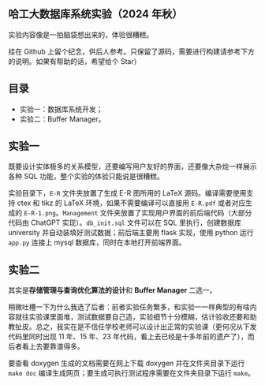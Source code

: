 ## 哈工大数据库系统实验（2024 年秋）

实验内容像是一拍脑袋想出来的，体验很糟糕。

挂在 Github 上留个纪念，供后人参考。只保留了源码，需要进行构建请参考下方的说明。如果有帮助的话，希望给个 Star）

## 目录

- 实验一：数据库系统开发；
- 实验二：Buffer Manager。

## 实验一

既要设计实体极多的关系模型，还要编写用户友好的界面，还要像大杂烩一样展示各种 SQL 功能，整个实验的体验只能说是很糟糕。

实验目录下，`E-R` 文件夹放置了生成 E-R 图所用的 LaTeX 源码。编译需要使用支持 ctex 和 tikz 的 LaTeX 环境，如果不需要编译可以直接用 `E-R.pdf` 或者对应生成的 `E-R-1.png`。`Management` 文件夹放置了实现用户界面的前后端代码（大部分代码由 ChatGPT 实现）。`db_init.sql` 文件可以在 SQL 里执行，创建数据库 university 并自动装填好测试数据；前后端主要用 flask 实现，使用 python 运行 `app.py` 连接上 mysql 数据库，同时在本地打开前端界面。

## 实验二

其实是**存储管理与查询优化算法的设计**和 **Buffer Manager** 二选一。

稍微吐槽一下为什么我选了后者：前者实验任务繁多，和实验一一样典型的有啥内容就往实验课里面堆，测试数据要自己造，实验细节十分模糊，估计验收还要和助教扯皮。总之，我实在是不信任学校老师可以设计出正常的实验课（更何况从下发代码里同时出现 11 年、15 年、23 年代码，看上去已经是十多年前的遗产了），而后者看上去要靠谱得多。

要查看 doxygen 生成的文档需要在网上下载 doxygen 并在文件夹目录下运行 `make doc` 编译生成网页；要生成可执行测试程序需要在文件夹目录下运行 `make`。
